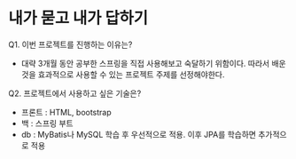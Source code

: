 # 내가 묻고 내가 답하기
Q1. 이번 프로젝트를 진행하는 이유는?
- 대략 3개월 동안 공부한 스프링을 직접 사용해보고 숙달하기 위함이다. 따라서 배운 것을 효과적으로 사용할 수 있는 프로젝트 주제를 선정해야한다.

Q2. 프로젝트에서 사용하고 싶은 기술은?
- 프론트 : HTML, bootstrap
- 백 : 스프링 부트
- db : MyBatis나 MySQL 학습 후 우선적으로 적용. 이후 JPA를 학습하면 추가적으로 적용

